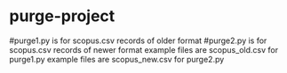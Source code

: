 # purge-project
#purge1.py is for scopus.csv records of older format
#purge2.py is for scopus.csv records of newer format
example files are scopus_old.csv for purge1.py
example files are scopus_new.csv for purge2.py
